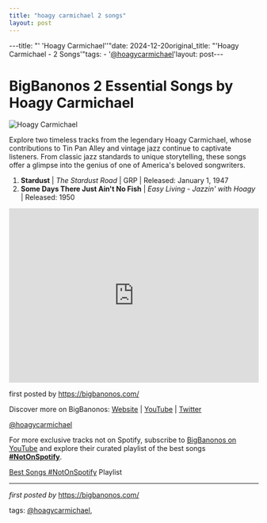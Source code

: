 ```yaml
---
title: "hoagy carmichael 2 songs"
layout: post
---
```

---title: "' 'Hoagy Carmichael''"date: 2024-12-20original_title: "'Hoagy Carmichael - 2 Songs'"tags:  - '[@hoagycarmichael](/tags/hoagycarmichael/)'layout: post---<h1>BigBanonos 2 Essential Songs by Hoagy Carmichael</h1><img src="https://m.media-amazon.com/images/I/71Tju0dX8RL.jpg" alt="Hoagy Carmichael"> <p>Explore two timeless tracks from the legendary Hoagy Carmichael, whose contributions to Tin Pan Alley and vintage jazz continue to captivate listeners. From classic jazz standards to unique storytelling, these songs offer a glimpse into the genius of one of America's beloved songwriters.</p> <ol> <li><strong>Stardust</strong> | <em>The Stardust Road</em> | GRP | Released: January 1, 1947</li> <li><strong>Some Days There Just Ain't No Fish</strong> | <em>Easy Living - Jazzin' with Hoagy</em> | Released: 1950</li></ol> <div> <iframe src="https://open.spotify.com/embed/playlist/43L1EZJ8Rqstpprc6Th88x?utm_source=generator" width="100%" height="352" frameborder="0" allowfullscreen="" allow="autoplay; clipboard-write; encrypted-media; fullscreen; picture-in-picture" loading="lazy"></iframe></div> <p>first posted by <a href="https://bigbanonos.com/">https://bigbanonos.com/</a></p> <div> <p>Discover more on BigBanonos: <a href="https://bigbanonos.com/">Website</a> | <a href="https://www.youtube.com/[@BigBanonos](/tags/BigBanonos/)">YouTube</a> | <a href="https://x.com/bigbanonos">Twitter</a></p></div> <!-- Tags --><p>[@hoagycarmichael](/tags/hoagycarmichael/)</p><!--Subscribe and Playlist Links--><div>    <p>For more exclusive tracks not on Spotify, subscribe to <a href="https://www.youtube.com/[@BigBanonos](/tags/BigBanonos/)" target="_blank">BigBanonos on YouTube</a> and explore their curated playlist of the best songs <strong>[#NotOnSpotify](/tags/NotOnSpotify/)</strong>.</p>    <p><a href="https://www.youtube.com/playlist?list=PLtuNtuTatqI0kFahUCbtbfenC_ET5O_tr" target="_blank">Best Songs [#NotOnSpotify](/tags/NotOnSpotify/) Playlist<br /></a></p></div><hr /><p><em>first posted by</em> <a href="https://bigbanonos.com/" rel="noopener" target="_new">https://bigbanonos.com/</a></p><p>tags: [@hoagycarmichael](/tags/hoagycarmichael/),</p>